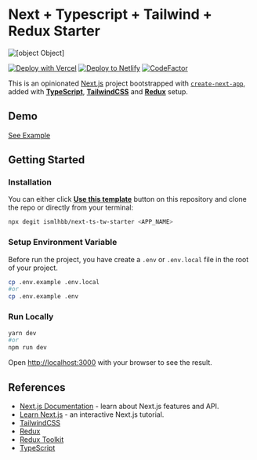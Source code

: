 # Next + Typescript + Tailwind + Redux Starter

![[object Object]](https://socialify.git.ci/ismlhbb/next-ts-tw-starter/image?language=1&owner=1&pattern=Charlie%20Brown&theme=Dark)

[![Deploy with Vercel](https://vercel.com/button)](https://vercel.com/import/git?s=https://github.com/ismlhbb/next-ts-tw-starter) [![Deploy to Netlify](https://www.netlify.com/img/deploy/button.svg)](https://app.netlify.com/start/deploy?repository=https://github.com/ismlhbb/next-ts-tw-starter)
[![CodeFactor](https://www.codefactor.io/repository/github/ismlhbb/next-ts-tw-starter/badge)](https://www.codefactor.io/repository/github/ismlhbb/next-ts-tw-starter)

This is an opinionated [Next.js](https://nextjs.org/) project bootstrapped with [`create-next-app`](https://github.com/vercel/next.js/tree/canary/packages/create-next-app), added with [**TypeScript**](https://www.typescriptlang.org), [**TailwindCSS**](https://tailwindcss.com) and [**Redux**](https://redux-toolkit.js.org/) setup.

## Demo

[See Example](https://next-ts-tw-starter.vercel.app/)

## Getting Started

### Installation

You can either click [**Use this template**](https://github.com/ismlhbb/next-ts-tw-starter/generate) button on this repository and clone the repo or directly from your terminal:

```bash
npx degit ismlhbb/next-ts-tw-starter <APP_NAME>
```

### Setup Environment Variable

Before run the project, you have create a `.env` or `.env.local` file in the root of your project.

```bash
cp .env.example .env.local
#or
cp .env.example .env
```

### Run Locally

```bash
yarn dev
#or
npm run dev
```

Open [http://localhost:3000](http://localhost:3000) with your browser to see the result.

## References

- [Next.js Documentation](https://nextjs.org/docs/getting-started) - learn about Next.js features and API.
- [Learn Next.js](https://nextjs.org/learn/basics/create-nextjs-app) - an interactive Next.js tutorial.
- [TailwindCSS](https://tailwindcss.com)
- [Redux](https://redux.js.org/)
- [Redux Toolkit](https://redux-toolkit.js.org/)
- [TypeScript](https://www.typescriptlang.org)
